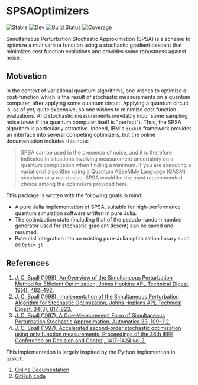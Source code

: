 # SPSAOptimizers

[![Stable](https://img.shields.io/badge/docs-stable-blue.svg)](https://kmsherbertvt.github.io/SPSAOptimizers.jl/stable/)
[![Dev](https://img.shields.io/badge/docs-dev-blue.svg)](https://kmsherbertvt.github.io/SPSAOptimizers.jl/dev/)
[![Build Status](https://github.com/kmsherbertvt/SPSAOptimizers.jl/actions/workflows/CI.yml/badge.svg?branch=main)](https://github.com/kmsherbertvt/SPSAOptimizers.jl/actions/workflows/CI.yml?query=branch%3Amain)
[![Coverage](https://codecov.io/gh/kmsherbertvt/SPSAOptimizers.jl/branch/main/graph/badge.svg)](https://codecov.io/gh/kmsherbertvt/SPSAOptimizers.jl)

Simultaneous Perturbation Stochastic Approximation (SPSA) is a scheme to optimize a multivariate function using a stochastic gradient descent that minimizes cost function evalutions and provides some robustness against noise.

## Motivation

In the context of variational quantum algorithms, one wishes to optimize a cost-function which is the result of stochastic measurements on a quantum computer, after applying some quantum circuit.
Applying a quantum circuit is, as of yet, quite expensive, so one wishes to minimize cost function evaluations.
And stochastic measurements inevitably incur some sampling noise (*even* if the quantum computer itself is "perfect").
Thus, the SPSA algorithm is particularly attractive.
Indeed, IBM's `qiskit` framework provides an interface into several competing optimizers, but the online documentation includes this note:

> SPSA can be used in the presence of noise, and it is therefore indicated in situations involving measurement uncertainty on a quantum computation when finding a minimum. If you are executing a variational algorithm using a Quantum ASseMbly Language (QASM) simulator or a real device, SPSA would be the most recommended choice among the optimizers provided here.

This package is written with the following goals in mind:
- A pure Julia implementation of SPSA, suitable for high-performance quantum simulation software written in pure Julia.
- The optimization state (including that of the pseudo-random number generator used for stochastic gradient desent) can be saved and resumed.
- Potential integration into an existing pure-Julia optimization library such as `Optim.jl`.



## References
1. [J. C. Spall (1998). An Overview of the Simultaneous Perturbation Method for Efficient Optimization, Johns Hopkins APL Technical Digest, 19(4), 482–492.](https://www.jhuapl.edu/SPSA/PDF-SPSA/Spall_An_Overview.PDF)
2. [J. C. Spall (1998). Implementation of the Simultaneous Perturbation Algorithm for Stochastic Optimization, Johns Hopkins APL Technical Digest, 34(3), 817-823.](https://www.jhuapl.edu/spsa/PDF-SPSA/Spall_Implementation_of_the_Simultaneous.PDF)
2. [J. C. Spall (1997). A One-Measurement Form of Simultaneous Perturbation Stochastic Approximation, Automatica 33, 109–112.](https://doi.org/10.1016/S0005-1098(96)00149-5)
3. [J. C. Spall (1997). Accelerated second-order stochastic optimization using only function measurements, Proceedings of the 36th IEEE Conference on Decision and Control, 1417-1424 vol.2.](https://ieeexplore.ieee.org/document/657661)

This implementation is largely inspired by the Python implemention in `qiskit`.
1. [Online Documentation](https://qiskit-community.github.io/qiskit-algorithms/stubs/qiskit_algorithms.optimizers.SPSA.html)
2. [GitHub code](https://github.com/qiskit-community/qiskit-algorithms/blob/main/qiskit_algorithms/optimizers/spsa.py)
